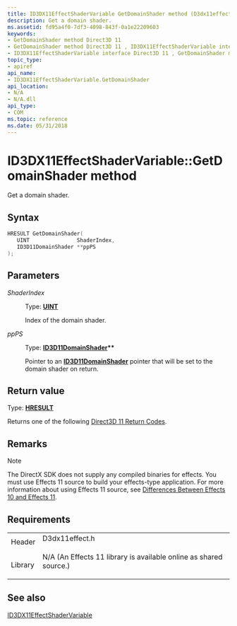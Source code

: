 ```yaml
---
title: ID3DX11EffectShaderVariable GetDomainShader method (D3dx11effect.h)
description: Get a domain shader.
ms.assetid: fd95a4f0-7df3-4098-843f-0a1e22209603
keywords:
- GetDomainShader method Direct3D 11
- GetDomainShader method Direct3D 11 , ID3DX11EffectShaderVariable interface
- ID3DX11EffectShaderVariable interface Direct3D 11 , GetDomainShader method
topic_type:
- apiref
api_name:
- ID3DX11EffectShaderVariable.GetDomainShader
api_location:
- N/A
- N/A.dll
api_type:
- COM
ms.topic: reference
ms.date: 05/31/2018
---
```


# ID3DX11EffectShaderVariable::GetDomainShader method

Get a domain shader.

## Syntax


```C++
HRESULT GetDomainShader(
   UINT               ShaderIndex,
   ID3D11DomainShader **ppPS
);
```



## Parameters

<dl> <dt>

*ShaderIndex* 
</dt> <dd>

Type: **[**UINT**](/windows/desktop/WinProg/windows-data-types)**

Index of the domain shader.

</dd> <dt>

*ppPS* 
</dt> <dd>

Type: **[**ID3D11DomainShader**](/windows/win32/api/d3d11/nn-d3d11-id3d11domainshader)\*\***

Pointer to an [**ID3D11DomainShader**](/windows/win32/api/d3d11/nn-d3d11-id3d11domainshader) pointer that will be set to the domain shader on return.

</dd> </dl>

## Return value

Type: **[**HRESULT**](https://msdn.microsoft.com/library/Bb401631(v=MSDN.10).aspx)**

Returns one of the following [Direct3D 11 Return Codes](d3d11-graphics-reference-returnvalues.md).

## Remarks

> [!Note]  
> The DirectX SDK does not supply any compiled binaries for effects. You must use Effects 11 source to build your effects-type application. For more information about using Effects 11 source, see [Differences Between Effects 10 and Effects 11](d3d11-graphics-programming-guide-effects-differences.md).

 

## Requirements



|                    |                                                                                                                                              |
|--------------------|----------------------------------------------------------------------------------------------------------------------------------------------|
| Header<br/>  | <dl> <dt>D3dx11effect.h</dt> </dl>                                                    |
| Library<br/> | <dl> <dt>N/A (An Effects 11 library is available online as shared source.)</dt> </dl> |



## See also

<dl> <dt>

[ID3DX11EffectShaderVariable](id3dx11effectshadervariable.md)
</dt> </dl>

 

